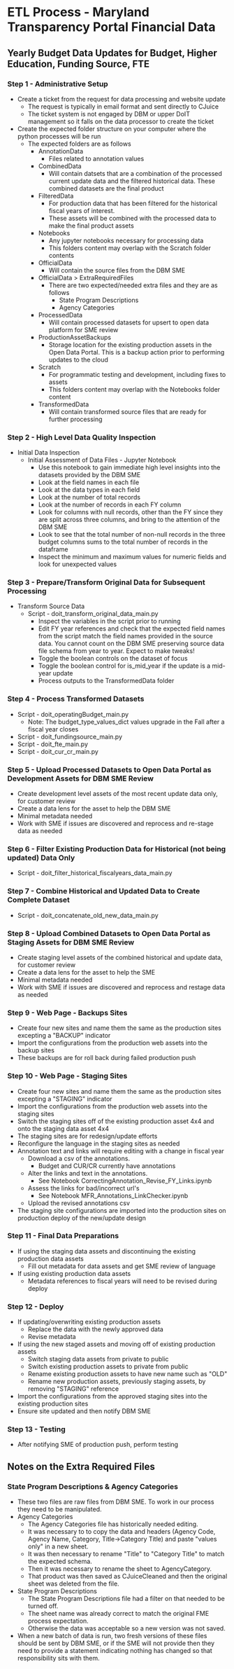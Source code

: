# ETL Process - Maryland Transparency Portal Financial Data
## Yearly Budget Data Updates for Budget, Higher Education, Funding Source, FTE

### Step 1 - Administrative Setup
* Create a ticket from the request for data processing and website update
    * The request is typically in email format and sent directly to CJuice
    * The ticket system is not engaged by DBM or upper DoIT management so it falls on the data processor to create 
    the ticket
* Create the expected folder structure on your computer where the python processes will be run
    * The expected folders are as follows
        * AnnotationData
            * Files related to annotation values
        * CombinedData
            * Will contain datsets that are a combination of the processed current update data and the filtered 
            historical data. These combined datasets are the final product
        * FilteredData
            * For production data that has been filtered for the historical fiscal years of interest.
            * These assets will be combined with the processed data to make the final product assets
        * Notebooks
            * Any jupyter notebooks necessary for processing data 
            * This folders content may overlap with the Scratch folder contents
        * OfficialData
            * Will contain the source files from the DBM SME
        * OfficialData > ExtraRequiredFiles
            * There are two expected/needed extra files and they are as follows
                * State Program Descriptions
                * Agency Categories
        * ProcessedData
            * Will contain processed datasets for upsert to open data platform for SME review
        * ProductionAssetBackups
            * Storage location for the existing production assets in the Open Data Portal. This is a backup action 
            prior to performing updates to the cloud
        * Scratch
            * For programmatic testing and development, including fixes to assets
            * This folders content may overlap with the Notebooks folder content
        * TransformedData
            * Will contain transformed source files that are ready for further processing
        
### Step 2 - High Level Data Quality Inspection
* Initial Data Inspection
    * Initial Assessment of Data Files - Jupyter Notebook
        * Use this notebook to gain immediate high level insights into the datasets provided by the DBM SME
        * Look at the field names in each file
        * Look at the data types in each field
        * Look at the number of total records
        * Look at the number of records in each FY column
        * Look for columns with null records, other than the FY since they are split across three columns, and bring
         to the attention of the DBM SME
        * Look to see that the total number of non-null records in the three budget columns sums to the total number of 
        records in the dataframe
        * Inspect the minimum and maximum values for numeric fields and look for unexpected values
        
### Step 3 - Prepare/Transform Original Data for Subsequent Processing
* Transform Source Data
    * Script - doit_transform_original_data_main.py
        * Inspect the variables in the script prior to running 
        * Edit FY year references and check that the expected field names from the script match the field names 
        provided in the source data. You cannot count on the DBM SME preserving source data file schema from year
        to year. Expect to make tweaks!
        * Toggle the boolean controls on the dataset of focus
        * Toggle the boolean control for is_mid_year if the update is a mid-year update
        * Process outputs to the TransformedData folder
        
### Step 4 - Process Transformed Datasets
* Script - doit_operatingBudget_main.py
    * Note: The budget_type_values_dict values upgrade in the Fall after a fiscal year closes
* Script - doit_fundingsource_main.py
* Script - doit_fte_main.py
* Script - doit_cur_cr_main.py

### Step 5 - Upload Processed Datasets to Open Data Portal as Development Assets for DBM SME Review
* Create development level assets of the most recent update data only, for customer review
* Create a data lens for the asset to help the DBM SME
* Minimal metadata needed
* Work with SME if issues are discovered and reprocess and re-stage data as needed

### Step 6 - Filter Existing Production Data for Historical (not being updated) Data Only
* Script - doit_filter_historical_fiscalyears_data_main.py

### Step 7 - Combine Historical and Updated Data to Create Complete Dataset
* Script - doit_concatenate_old_new_data_main.py

### Step 8 - Upload Combined Datasets to Open Data Portal as Staging Assets for DBM SME Review
* Create staging level assets of the combined historical and update data, for customer review
* Create a data lens for the asset to help the SME
* Minimal metadata needed
* Work with SME if issues are discovered and reprocess and restage data as needed

### Step 9 - Web Page - Backups Sites
* Create four new sites and name them the same as the production sites excepting a "BACKUP" indicator
* Import the configurations from the production web assets into the backup sites 
* These backups are for roll back during failed production push

### Step 10 - Web Page - Staging Sites
* Create four new sites and name them the same as the production sites excepting a "STAGING" indicator
* Import the configurations from the production web assets into the staging sites 
* Switch the staging sites off of the existing production asset 4x4 and onto the staging data asset 4x4
* The staging sites are for redesign/update efforts
* Reconfigure the language in the staging sites as needed
* Annotation text and links will require editing with a change in fiscal year
    * Download a csv of the annotations. 
        * Budget and CUR/CR currently have annotations
    * Alter the links and text in the annotations. 
        * See Notebook CorrectingAnnotation_Revise_FY_Links.ipynb
    * Assess the links for bad/incorrect url's
        * See Notebook MFR_Annotations_LinkChecker.ipynb
    * Upload the revised annotations csv
* The staging site configurations are imported into the production sites on production deploy of the new/update design

### Step 11 - Final Data Preparations
* If using the staging data assets and discontinuing the existing production data assets
    * Fill out metadata for data assets and get SME review of language
* If using existing production data assets
    * Metadata references to fiscal years will need to be revised during deploy

### Step 12 - Deploy
* If updating/overwriting existing production assets
    * Replace the data with the newly approved data
    * Revise metadata
* If using the new staged assets and moving off of existing production assets
    * Switch staging data assets from private to public
    * Switch existing production assets to private from public
    * Rename existing production assets to have new name such as "OLD"
    * Rename new production assets, previously staging assets, by removing "STAGING" reference 
* Import the configurations from the approved staging sites into the existing production sites
* Ensure site updated and then notify DBM SME

### Step 13 - Testing
* After notifying SME of production push, perform testing

## Notes on the Extra Required Files
### State Program Descriptions & Agency Categories
* These two files are raw files from DBM SME. To work in our process they need to be manipulated.
* Agency Categories
    * The Agency Categories file has historically needed editing. 
    * It was necessary to to copy the data and headers (Agency Code, Agency Name, Category, Title->Category Title) 
    and paste "values only" in a new sheet. 
    * It was then necessary to rename "Title" to "Category Title" to match the expected schema. 
    * Then it was necessary to rename the sheet to AgencyCategory. 
    * That product was then saved as CJuiceCleaned and then the original sheet was deleted from the file. 
* State Program Descriptions
    * The State Program Descriptions file had a filter on that needed to be turned off. 
    * The sheet name was already correct to match the original FME process expectation. 
    * Otherwise the data was acceptable so a new version was not saved.
* When a new batch of data is run, two fresh versions of these files should be sent by DBM SME, or if the SME will not
provide then they need to provide a statement indicating nothing has changed so that responsibility sits with them.
        

